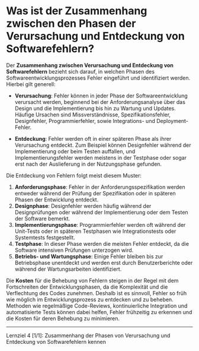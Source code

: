 # Was ist der Zusammenhang zwischen den Phasen der Verursachung und Entdeckung von Softwarefehlern?

Der **Zusammenhang zwischen Verursachung und Entdeckung von Softwarefehlern** bezieht sich darauf, in welchen Phasen des Softwareentwicklungsprozesses Fehler eingeführt und identifiziert werden. Hierbei gilt generell:

- **Verursachung**: Fehler können in jeder Phase der Softwareentwicklung verursacht werden, beginnend bei der Anforderungsanalyse über das Design und die Implementierung bis hin zu Wartung und Updates. Häufige Ursachen sind Missverständnisse, Spezifikationsfehler, Designfehler, Programmierfehler, sowie Integrations- und Deployment-Fehler.

- **Entdeckung**: Fehler werden oft in einer späteren Phase als ihrer Verursachung entdeckt. Zum Beispiel können Designfehler während der Implementierung oder beim Testen auffallen, und Implementierungsfehler werden meistens in der Testphase oder sogar erst nach der Auslieferung in der Nutzungsphase gefunden.

Die Entdeckung von Fehlern folgt meist diesem Muster:

1. **Anforderungsphase**: Fehler in der Anforderungsspezifikation werden entweder während der Prüfung der Spezifikation oder in späteren Phasen der Entwicklung entdeckt.
2. **Designphase**: Designfehler werden häufig während der Designprüfungen oder während der Implementierung oder dem Testen der Software bemerkt.
3. **Implementierungsphase**: Programmierfehler werden oft während der Unit-Tests oder in späteren Testphasen wie Integrationstests oder Systemtests festgestellt.
4. **Testphase**: In dieser Phase werden die meisten Fehler entdeckt, da die Software intensiven Prüfungen unterzogen wird.
5. **Betriebs- und Wartungsphase**: Einige Fehler bleiben bis zur Betriebsphase unentdeckt und werden erst durch Benutzerberichte oder während der Wartungsarbeiten identifiziert.

Die **Kosten** für die Behebung von Fehlern steigen in der Regel mit dem Fortschreiten der Entwicklungsphasen, da die Komplexität und die Verflechtung des Codes zunehmen. Deshalb ist es sinnvoll, Fehler so früh wie möglich im Entwicklungsprozess zu entdecken und zu beheben. Methoden wie regelmäßige Code-Reviews, kontinuierliche Integration und automatisierte Tests können dabei helfen, Fehler frühzeitig zu erkennen und die Kosten für deren Behebung zu minimieren.

---

Lernziel 4 \[1/1\]: Zusammenhang der Phasen von Verursachung und Entdeckung von Softwarefehlern kennen
